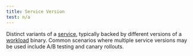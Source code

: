 ```yaml
---
title: Service Version
test: n/a
---
```

Distinct variants of a [service](/pt-br/docs/reference/glossary/#service), typically backed by different versions of a [workload](/pt-br/docs/reference/glossary/#workload) binary.
Common scenarios where multiple service versions may be used include A/B testing and canary rollouts.
